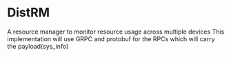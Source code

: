 # DistRM
A resource manager to monitor resource usage across multiple devices
This implementation will use GRPC and protobuf for the RPCs which will carry the payload(sys_info)
